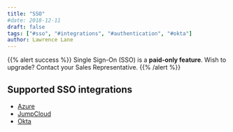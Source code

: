 ```yaml
---
title: "SSO"
#date: 2018-12-11
draft: false
tags: ["#sso", "#integrations", "#authentication", "#okta"]
author: Lawrence Lane
---
```


{{% alert success %}}
Single Sign-On (SSO) is a **paid-only feature**. Wish to upgrade? Contact your Sales Representative.
{{% /alert %}}

## Supported SSO integrations

- [Azure][1]
- [JumpCloud][2]
- [Okta][3]

[1]: /integrations/sso/sso-azure
[2]: /integrations/sso/sso-jumpcloud
[3]: /integrations/sso/sso-okta
